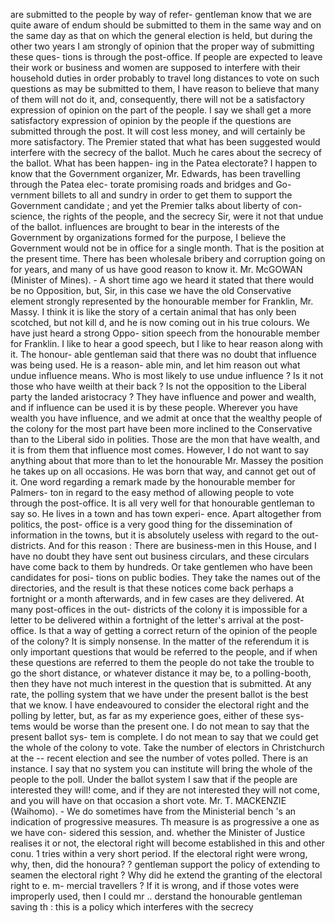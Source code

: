 are submitted to the people by way of refer- gentleman know that we are quite aware of endum should be submitted to them in the same way and on the same day as that on which the general election is held, but during the other two years I am strongly of opinion that the proper way of submitting these ques- tions is through the post-office. If people are expected to leave their work or business and women are supposed to interfere with their household duties in order probably to travel long distances to vote on such questions as may be submitted to them, I have reason to believe that many of them will not do it, and, consequently, there will not be a satisfactory expression of opinion on the part of the people. I say we shall get a more satisfactory expression of opinion by the people if the questions are submitted through the post. It will cost less money, and will certainly be more satisfactory. The Premier stated that what has been suggested would interfere with the secrecy of the ballot. Much he cares about the secrecy of the ballot. What has been happen- ing in the Patea electorate? I happen to know that the Government organizer, Mr. Edwards, has been travelling through the Patea elec- torate promising roads and bridges and Go- vernment billets to all and sundry in order to get them to support the Government candidate ; and yet the Premier talks about liberty of con- science, the rights of the people, and the secrecy Sir, were it not that undue of the ballot. influences are brought to bear in the interests of the Government by organizations formed for the purpose, I believe the Government would not be in office for a single month. That is the position at the present time. There has been wholesale bribery and corruption going on for years, and many of us have good reason to know it. Mr. McGOWAN (Minister of Mines). - A short time ago we heard it stated that there would be no Opposition, but, Sir, in this case we have the old Conservative element strongly represented by the honourable member for Franklin, Mr. Massy. I think it is like the story of a certain animal that has only been scotched, but not kill d, and he is now coming out in his true colours. We have just heard a strong Oppo- sition speech from the honourable member for Franklin. I like to hear a good speech, but I like to hear reason along with it. The honour- able gentleman said that there was no doubt that influence was being used. He is a reason- able min, and let him reason out what undue influence means. Who is most likely to use undue influence ? Is it not those who have weilth at their back ? Is not the opposition to the Liberal party the landed aristocracy ? They have influence and power and wealth, and if influence can be used it is by these people. Wherever you have wealth you have influence, and we admit at once that the wealthy people of the colony for the most part have been more inclined to the Conservative than to the Liberal sido in polities. Those are the mon that have wealth, and it is from them that influence most comes. However, I do not want to say anything about that more than to let the honourable Mr. Massey the position he takes up on all occasions. He was born that way, and cannot get out of it. One word regarding a remark made by the honourable member for Palmers- ton in regard to the easy method of allowing people to vote through the post-office. It is all very well for that honourable gentleman to say so. He lives in a town and has town experi- ence. Apart altogether from politics, the post- office is a very good thing for the dissemination of information in the towns, but it is absolutely useless with regard to the out-districts. And for this reason : There are business-men in this House, and I have no doubt they have sent out business circulars, and these circulars have come back to them by hundreds. Or take gentlemen who have been candidates for posi- tions on public bodies. They take the names out of the directories, and the result is that these notices come back perhaps a fortnight or a month afterwards, and in few cases are they delivered. At many post-offices in the out- districts of the colony it is impossible for a letter to be delivered within a fortnight of the letter's arrival at the post-office. Is that a way of getting a correct return of the opinion of the people of the colony? It is simply nonsense. In the matter of the referendum it is only important questions that would be referred to the people, and if when these questions are referred to them the people do not take the trouble to go the short distance, or whatever distance it may be, to a polling-booth, then they have not much interest in the question that is submitted. At any rate, the polling system that we have under the present ballot is the best that we know. I have endeavoured to consider the electoral right and the polling by letter, but, as far as my experience goes, either of these sys- tems would be worse than the present one. I do not mean to say that the present ballot sys- tem is complete. I do not mean to say that we could get the whole of the colony to vote. Take the number of electors in Christchurch at the -- recent election and see the number of votes polled. There is an instance. I say that no system you can institute will bring the whole of the people to the poll. Under the ballot system I saw that if the people are interested they will! come, and if they are not interested they will not come, and you will have on that occasion a short vote. Mr. T. MACKENZIE (Waihomo). - We do sometimes have from the Ministerial bench 's an indication of progressive measures. Th measure is as progressive a one as we have con- sidered this session, and. whether the Minister of Justice realises it or not, the electoral right will become established in this and other conu. 1 tries within a very short period. If the electoral right were wrong, why, then, did the honoura? ? gentleman support the policy of extending to seamen the electoral right ? Why did he extend the granting of the electoral right to e. m- mercial travellers ? If it is wrong, and if those votes were improperly used, then I could mr .. derstand the honourable gentleman saving th : this is a policy which interferes with the secrecy 